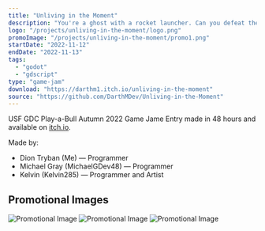 ```yaml
---
title: "Unliving in the Moment"
description: "You're a ghost with a rocket launcher. Can you defeat the Grave Digger?"
logo: "/projects/unliving-in-the-moment/logo.png"
promoImage: "/projects/unliving-in-the-moment/promo1.png"
startDate: "2022-11-12"
endDate: "2022-11-13"
tags:
  - "godot"
  - "gdscript"
type: "game-jam"
download: "https://darthm1.itch.io/unliving-in-the-moment"
source: "https://github.com/DarthMDev/Unliving-in-the-Moment"
---
```


USF GDC Play-a-Bull Autumn 2022 Game Jame Entry made in 48 hours and available on [itch.io](https://michaelgdev48.itch.io/unliving-in-the-moment).

Made by:
- Dion Tryban (Me) — Programmer
- Michael Gray (MichaelGDev48) — Programmer
- Kelvin (Kelvin285) — Programmer and Artist

## Promotional Images
![Promotional Image](/projects/unliving-in-the-moment/promo1.png)
![Promotional Image](/projects/unliving-in-the-moment/promo2.png)
![Promotional Image](/projects/unliving-in-the-moment/promo3.png)

<style lang="scss">
    img {
        max-width: 100%;
        height: auto;
    }
</style>
